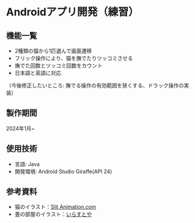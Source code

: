# Androidアプリ開発（練習）
## 機能一覧
* 2種類の猫から1匹選んで画面遷移
* フリック操作により、猫を撫でたりツッコミさせる
* 撫でた回数とツッコミ回数をカウント
* 日本語と英語に対応

（今後修正したいところ: 撫でる操作の有効範囲を狭くする、ドラック操作の実装）

## 製作期間
2024年1月~

## 使用技術
* 言語: Java
* 開発環境: Android Studio Giraffe(API 24)

## 参考資料
* 猫のイラスト：[Slit Animation.com](https://slitanimation.com/2018/10/%E3%81%AB%E3%82%83%E3%82%93%E3%81%93%E3%81%AE%E9%81%94%E4%BA%BA/)
* 畳の部屋のイラスト：[いらすとや](https://www.irasutoya.com/2017/01/blog-post_845.html)


